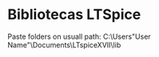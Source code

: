 # Bibliotecas LTSpice

Paste folders on usuall path: C:\Users\"User Name"\Documents\LTspiceXVII\lib
